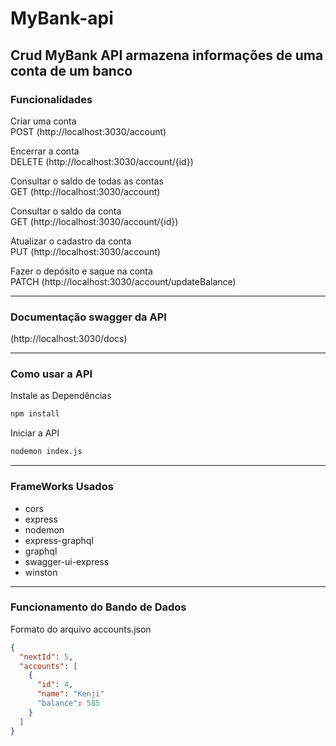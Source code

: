 # MyBank-api

## Crud MyBank API armazena informações de uma conta de um banco

### Funcionalidades

Criar uma conta<br>
POST (http://localhost:3030/account)

Encerrar a conta<br>
DELETE (http://localhost:3030/account/{id})

Consultar o saldo de todas as contas<br>
GET (http://localhost:3030/account)

Consultar o saldo da conta<br>
GET (http://localhost:3030/account/{id})

Atualizar o cadastro da conta<br>
PUT (http://localhost:3030/account)

Fazer o depósito e saque na conta<br>
PATCH (http://localhost:3030/account/updateBalance)

---

### Documentação swagger da API

(http://localhost:3030/docs)

---

### Como usar a API

Instale as Dependências
```bash
npm install
```

Iniciar a API
```bash
nodemon index.js
```

---

### FrameWorks Usados
- cors
- express
- nodemon
- express-graphql
- graphql
- swagger-ui-express
- winston

---

### Funcionamento do Bando de Dados
Formato do arquivo accounts.json
```json
{
  "nextId": 5,
  "accounts": [
    {
      "id": 4,
      "name": "Kenji"
      "balance": 585
    }
  ]
}
```
